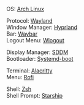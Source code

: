 OS: [Arch Linux](https://archlinux.org/)

Protocol: [Wayland](https://wayland.freedesktop.org/)\
Window Manager: [Hyprland](https://hyprland.org/)\
Bar: [Waybar](https://github.com/Alexays/Waybar)\
Logout Menu: [Wlogout](https://github.com/ArtsyMacaw/wlogout)

Display Manager: [SDDM](https://github.com/sddm/sddm)\
Bootloader: [Systemd-boot](https://wiki.archlinux.org/title/systemd-boot)

Terminal: [Alacritty](https://github.com/alacritty/alacritty)\
Menu: [Rofi](https://github.com/lbonn/rofi)

Shell: [Zsh](https://ohmyz.sh/)\
Shell Prompt: [Starship](https://ohmyz.sh/)
